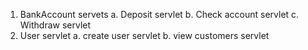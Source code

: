 1. BankAccount servets
a. Deposit servlet
b. Check account servlet
c. Withdraw servlet
2. User servlet
a. create user servlet
b. view customers servlet
